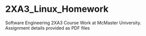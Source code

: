 # 2XA3_Linux_Homework
Software Engineering 2XA3 Course Work at McMaster University. Assignment details provided as PDF files
